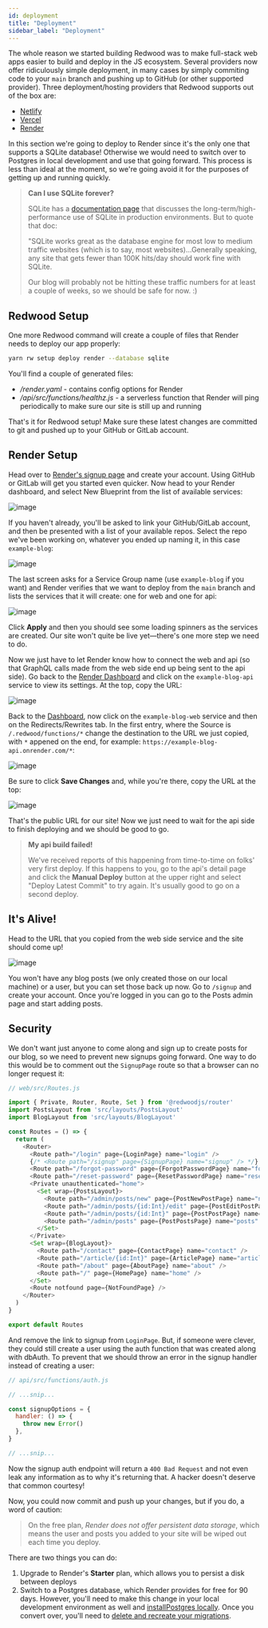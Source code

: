 ```yaml
---
id: deployment
title: "Deployment"
sidebar_label: "Deployment"
---
```


The whole reason we started building Redwood was to make full-stack web apps easier to build and deploy in the JS ecosystem. Several providers now offer ridiculously simple deployment, in many cases by simply commiting code to your `main` branch and pushing up to GitHub (or other supported provider). Three deployment/hosting providers that Redwood supports out of the box are:

* [Netlify](https://netlify.com)
* [Vercel](https://vercel.com)
* [Render](https://render.com)

In this section we're going to deploy to Render since it's the only one that supports a SQLite database! Otherwise we would need to switch over to Postgres in local development and use that going forward. This process is less than ideal at the moment, so we're going avoid it for the purposes of getting up and running quickly.

> **Can I use SQLite forever?**
>
> SQLite has a [documentation page](https://www.sqlite.org/whentouse.html) that discusses the long-term/high-performance use of SQLite in production environments. But to quote that doc:
>
> "SQLite works great as the database engine for most low to medium traffic websites (which is to say, most websites)...Generally speaking, any site that gets fewer than 100K hits/day should work fine with SQLite.
>
> Our blog will probably not be hitting these traffic numbers for at least a couple of weeks, so we should be safe for now. :)

## Redwood Setup

One more Redwood command will create a couple of files that Render needs to deploy our app properly:

```bash
yarn rw setup deploy render --database sqlite
```

You'll find a couple of generated files:

* */render.yaml* - contains config options for Render
* */api/src/functions/healthz.js* - a serverless function that Render will ping periodically to make sure our site is still up and running

That's it for Redwood setup! Make sure these latest changes are committed to git and pushed up to your GitHub or GitLab account.

## Render Setup

Head over to [Render's signup page](https://dashboard.render.com/register) and create your account. Using GitHub or GitLab will get you started even quicker. Now head to your Render dashboard, and select New Blueprint from the list of available services:

![image](https://user-images.githubusercontent.com/300/146836976-027311a9-7811-45a2-b191-0dff1b48cade.png)

If you haven't already, you'll be asked to link your GitHub/GitLab account, and then be presented with a list of your available repos. Select the repo we've been working on, whatever you ended up naming it, in this case `example-blog`:

![image](https://user-images.githubusercontent.com/300/146837734-ccbea910-8551-408a-b466-35ed8de36396.png)

The last screen asks for a Service Group name (use `example-blog` if you want) and Render verifies that we want to deploy from the `main` branch and lists the services that it will create: one for web and one for api:

![image](https://user-images.githubusercontent.com/300/146841166-3e552bdb-978f-466d-aacb-99abb66d4a8d.png)

Click **Apply** and then you should see some loading spinners as the services are created. Our site won't quite be live yet—there's one more step we need to do.

Now we just have to let Render know how to connect the web and api (so that GraphQL calls made from the web side end up being sent to the api side). Go back to the [Render Dashboard](https://dashboard.render.com/) and click on the `example-blog-api` service to view its settings. At the top, copy the URL:

![image](https://user-images.githubusercontent.com/300/146839410-832348dc-b6a8-4d89-a6d6-b45a2846c6da.png)

Back to the [Dashboard](https://dashboard.render.com/), now click on the `example-blog-web` service and then on the Redirects/Rewrites tab. In the first entry, where the Source is `/.redwood/functions/*` change the destination to the URL we just copied, with `*` appened on the end, for example: `https://example-blog-api.onrender.com/*`:

![image](https://user-images.githubusercontent.com/300/146839552-5d0b75d3-523b-4201-84bd-285f91b58fd5.png)

Be sure to click **Save Changes** and, while you're there, copy the URL at the top:

![image](https://user-images.githubusercontent.com/300/147162488-c2069866-ea72-47c5-b9cd-5d758a7e7818.png)

That's the public URL for our site! Now we just need to wait for the api side to finish deploying and we should be good to go.

> **My api build failed!**
>
> We've received reports of this happening from time-to-time on folks' very first deploy. If this happens to you, go to the api's detail page and click the **Manual Deploy** button at the upper right and select "Deploy Latest Commit" to try again. It's usually good to go on a second deploy.

## It's Alive!

Head to the URL that you copied from the web side service and the site should come up!

![image](https://user-images.githubusercontent.com/300/146846128-9530ea46-5a32-4ea2-8317-e2590f7d044f.png)

You won't have any blog posts (we only created those on our local machine) or a user, but you can set those back up now. Go to `/signup` and create your account. Once you're logged in you can go to the Posts admin page and start adding posts.

## Security

We don't want just anyone to come along and sign up to create posts for our blog, so we need to prevent new signups going forward. One way to do this would be to comment out the `SignupPage` route so that a browser can no longer request it:

```javascript {11}
// web/src/Routes.js

import { Private, Router, Route, Set } from '@redwoodjs/router'
import PostsLayout from 'src/layouts/PostsLayout'
import BlogLayout from 'src/layouts/BlogLayout'

const Routes = () => {
  return (
    <Router>
      <Route path="/login" page={LoginPage} name="login" />
      {/* <Route path="/signup" page={SignupPage} name="signup" /> */}
      <Route path="/forgot-password" page={ForgotPasswordPage} name="forgotPassword" />
      <Route path="/reset-password" page={ResetPasswordPage} name="resetPassword" />
      <Private unauthenticated="home">
        <Set wrap={PostsLayout}>
          <Route path="/admin/posts/new" page={PostNewPostPage} name="newPost" />
          <Route path="/admin/posts/{id:Int}/edit" page={PostEditPostPage} name="editPost" />
          <Route path="/admin/posts/{id:Int}" page={PostPostPage} name="post" />
          <Route path="/admin/posts" page={PostPostsPage} name="posts" />
        </Set>
      </Private>
      <Set wrap={BlogLayout}>
        <Route path="/contact" page={ContactPage} name="contact" />
        <Route path="/article/{id:Int}" page={ArticlePage} name="article" />
        <Route path="/about" page={AboutPage} name="about" />
        <Route path="/" page={HomePage} name="home" />
      </Set>
      <Route notfound page={NotFoundPage} />
    </Router>
  )
}

export default Routes
```

And remove the link to signup from `LoginPage`. But, if someone were clever, they could still create a user using the auth function that was created along with dbAuth. To prevent that we should throw an error in the signup handler instead of creating a user:

```javascript {7}
// api/src/functions/auth.js

// ...snip...

const signupOptions = {
  handler: () => {
    throw new Error()
  },
}

// ...snip...
```

Now the signup auth endpoint will return a `400 Bad Request` and not even leak any information as to why it's returning that. A hacker doesn't deserve that common courtesy!

Now, you could now commit and push up your changes, but if you do, a word of caution:

> On the free plan, *Render does not offer persistent data storage*, which means the user and posts you added to your site will be wiped out each time you deploy.

There are two things you can do:

1. Upgrade to Render's **Starter** plan, which allows you to persist a disk between deploys
2. Switch to a Postgres database, which Render provides for free for 90 days. However, you'll need to make this change in your local development environment as well and [installPostgres locally](https://redwoodjs.com/docs/local-postgres-setup.html#windows-and-other-platforms). Once you convert over, you'll need to [delete and recreate your migrations](https://redwoodjs.com/docs/local-postgres-setup.html#migrate-from-sqlite-to-postgres).
